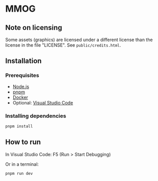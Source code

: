 # MMOG

## Note on licensing

Some assets (graphics) are licensed under a different license than the license in the file "LICENSE".
See `public/credits.html`.

## Installation

### Prerequisites

- [Node.js](https://nodejs.org)
- [pnpm](https://pnpm.io/installation#using-corepack)
- [Docker](https://www.docker.com)
- Optional: [Visual Studio Code](https://code.visualstudio.com/)

### Installing dependencies

```sh
pnpm install
```

## How to run

In Visual Studio Code: F5 (Run > Start Debugging)

Or in a terminal:

```sh
pnpm run dev
```
